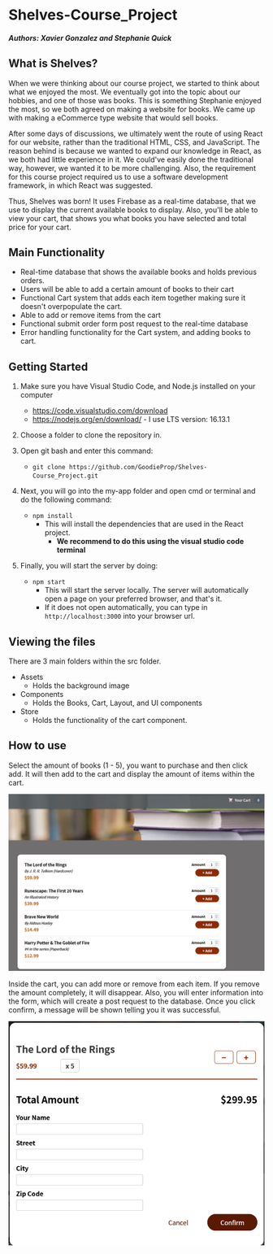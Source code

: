 # **Shelves-Course_Project**

##### Authors: Xavier Gonzalez and Stephanie Quick

## **What is Shelves?**

When we were thinking about our course project, we started to think about what we enjoyed the most. We eventually got into the topic about our hobbies, and one of those was books. This is something Stephanie enjoyed the most, so we both agreed on making a website for books. We came up with making a eCommerce type website that would sell books.

After some days of discussions, we ultimately went the route of using React for our website, rather than the traditional HTML, CSS, and JavaScript. The reason behind is because we wanted to expand our knowledge in React, as we both had little experience in it. We could've easily done the traditional way, however, we wanted it to be more challenging. Also, the requirement for this course project required us to use a software development framework, in which React was suggested.

Thus, Shelves was born! It uses Firebase as a real-time database, that we use to display the current available books to display. Also, you'll be able to view your cart, that shows you what books you have selected and total price for your cart.

## **Main Functionality**
- Real-time database that shows the available books and holds previous orders.
- Users will be able to add a certain amount of books to their cart
- Functional Cart system that adds each item together making sure it doesn't overpopulate the cart. 
- Able to add or remove items from the cart
- Functional submit order form post request to the real-time database
- Error handling functionality for the Cart system, and adding books to cart.

## **Getting Started**

1. Make sure you have Visual Studio Code, and Node.js installed on your computer
    - https://code.visualstudio.com/download
    - https://nodejs.org/en/download/ - I use LTS version: 16.13.1

2. Choose a folder to clone the repository in.
3. Open git bash and enter this command: 
    - `git clone https://github.com/GoodieProp/Shelves-Course_Project.git`
4. Next, you will go into the my-app folder and open cmd or terminal and do the following command:
    - `npm install`
        - This will install the dependencies that are used in the React project.
            - **We recommend to do this using the visual studio code terminal**
5. Finally, you will start the server by doing:
    - `npm start`
        - This will start the server locally. The server will automatically open a page on your preferred browser, and that's it.
        - If it does not open automatically, you can type in `http://localhost:3000` into your browser url.

## **Viewing the files**

There are 3 main folders within the src folder. 

- Assets
    - Holds the background image
- Components
    - Holds the Books, Cart, Layout, and UI components
- Store
    - Holds the functionality of the cart component. 

## **How to use**

Select the amount of books (1 - 5), you want to purchase and then click add. It will then add to the cart and display the amount of items within the cart. 

![Shelves Preview](/readme-images/shelves-preview.png)

Inside the cart, you can add more or remove from each item. If you remove the amount completely, it will disappear. Also, you will enter information into the form, which will create a post request to the database. Once you click confirm, a message will be shown telling you it was successful.

![Shelves-Cart Preview](/readme-images/cart-functionality.png)

